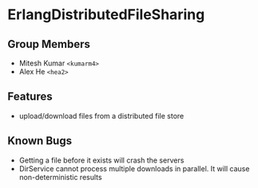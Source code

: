 # ErlangDistributedFileSharing

## Group Members

- Mitesh Kumar `<kumarm4>`
- Alex He `<hea2>`

## Features

- upload/download files from a distributed file store

## Known Bugs

- Getting a file before it exists will crash the servers
- DirService cannot process multiple downloads in parallel. It will cause
  non-deterministic results
